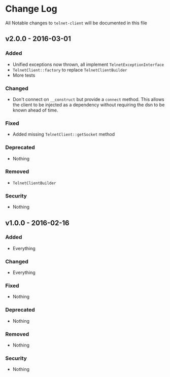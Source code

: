 # Change Log

All Notable changes to `telnet-client` will be documented in this file

## v2.0.0 - 2016-03-01

### Added
- Unified exceptions now thrown, all implement `TelnetExceptionInterface`
- `TelnetClient::factory` to replace `TelnetClientBuilder`
- More tests

### Changed
- Don't connect on `__construct` but provide a `connect` method. This allows the client to be injected as a dependency without requiring the dsn to be known ahead of time.

### Fixed
- Added missing `TelnetClient::getSocket` method

### Deprecated
- Nothing

### Removed
- `TelnetClientBuilder`

### Security
- Nothing


## v1.0.0 - 2016-02-16

### Added
- Everything

### Changed
- Everything

### Fixed
- Nothing

### Deprecated
- Nothing

### Removed
- Nothing

### Security
- Nothing

